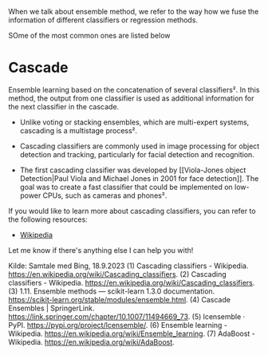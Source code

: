 When we talk about ensemble method, we refer to the way how we fuse the information of different classifiers or regression methods. 

SOme of the most common ones are listed below

# Cascade
Ensemble learning based on the concatenation of several classifiers². 
In this method, the output from one classifier is used as additional information for the next classifier in the cascade.
- Unlike voting or stacking ensembles, which are multi-expert systems, cascading is a multistage process².

- Cascading classifiers are commonly used in image processing for object detection and tracking, particularly for facial detection and recognition.
- The first cascading classifier was developed by [[Viola-Jones object Detection|Paul Viola and Michael Jones in 2001 for face detection]]. The goal was to create a fast classifier that could be implemented on low-power CPUs, such as cameras and phones².

If you would like to learn more about cascading classifiers, you can refer to the following resources:
- [Wikipedia](^2^)

Let me know if there's anything else I can help you with!

Kilde: Samtale med Bing, 18.9.2023
(1) Cascading classifiers - Wikipedia. https://en.wikipedia.org/wiki/Cascading_classifiers.
(2) Cascading classifiers - Wikipedia. https://en.wikipedia.org/wiki/Cascading_classifiers.
(3) 1.11. Ensemble methods — scikit-learn 1.3.0 documentation. https://scikit-learn.org/stable/modules/ensemble.html.
(4) Cascade Ensembles | SpringerLink. https://link.springer.com/chapter/10.1007/11494669_73.
(5) lcensemble · PyPI. https://pypi.org/project/lcensemble/.
(6) Ensemble learning - Wikipedia. https://en.wikipedia.org/wiki/Ensemble_learning.
(7) AdaBoost - Wikipedia. https://en.wikipedia.org/wiki/AdaBoost.